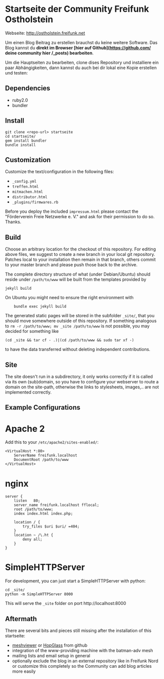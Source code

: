 Startseite der Community Freifunk Ostholstein
=============================================

Webseite: http://ostholstein.freifunk.net

Um einen Blog Beitrag zu erstellen brauchst du keine weitere Software. Das Blog kannst du **direkt im Browser [hier auf Github](https://github.com/ deine community hier /_posts) bearbeiten**. 

Um die Hauptseiten zu bearbeiten, clone dises Repository und installiere ein paar Abhängigkeiten, dann kannst du auch bei dir lokal eine Kopie erstellen und testen:

Dependencies
------------

* ruby2.0
* bundler

Install
-------

    git clone <repo-url> startseite
    cd startseite/
    gem install bundler
    bundle install

Customization
-------------
Customize the text/configuration in the following files:

 * `_config.yml`
 * `treffen.html`
 * `mitmachen.html`
 * `distributor.html`
 * `_plugins/firmwares.rb`

Before you deploy the included `impressum.html` please contact
the "Förderverein Freie Netzwerke e. V." and ask for their
permission to do so. Thanks.

Build
-----

Choose an arbitrary location for the checkout of this repository. For editing
above files, we suggest to create a new branch in your local git repository.
Patches local to your installation then remain in that branch, others commit
to your master branch and please push those back to the archive. 

The complete directory structure of what (under Debian/Ubuntu) should reside 
under `/path/to/www` will be built from the templates provided by

	jekyll build

On Ubuntu you might need to ensure the right environment with

        bundle exec jekyll build

The generated static pages will be stored in the subfolder `_site/`, that you
should move somewhere outside of this repository. If something analogous to
`rm -r /path/to/www; mv _site /path/to/www` is not possible, you may decided for
something like

	(cd _site && tar cf - .)|(cd /path/to/www && sudo tar xf -)

to have the data transferred without deleting independent contributions.

Site
----

The site doesn't run in a subdirectory, it only works correctly if it is
called via its own (sub)domain, so you have to configure your webserver to
route a domain on the site-path, otherwise the links to stylesheets, images,..
are not implemented correctly.

Example Configurations
----------------------

# Apache 2

Add this to your `/etc/apache2/sites-enabled/`:

	<VirtualHost *:80>
		ServerName freifunk.localhost
		DocumentRoot /path/to/www
	</VirtualHost>

# nginx

	server {
	    listen   80;
	    server_name freifunk.localhost fflocal;
		root /path/to/www;
		index index.html index.php;

		location / {
			try_files $uri $uri/ =404;
		}
		location ~ /\.ht {
			deny all;
		}
	}


# SimpleHTTPServer

For development, you can just start a SimpleHTTPServer with python:

    cd _site/
    python -m SimpleHTTPServer 8000
    
This will serve the `_site` folder on port http://localhost:8000


Aftermath
---------

There are several bits and pieces still missing after the installation of this
startseite:

 * [meshviewer](https://github.com/ffnord/meshviewer) or [HopGlass](https://github.com/plumpudding/hopglass) from github
 * integration of the www-providing machine with the batman-adv mesh
 * mailing lists and email setup in general
 * optionally exclude the blog in an external repository like in Freifunk Nord or customize this completely so the Community can add blog articles more easily
